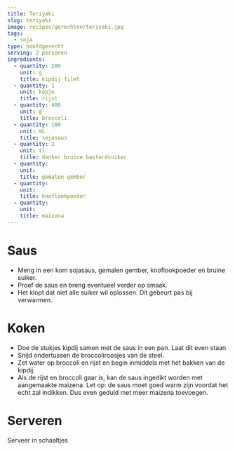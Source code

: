 ```yaml
---
title: Teriyaki
slug: teriyaki
image: recipes/gerechten/teriyaki.jpg
tags:
  - soja
type: hoofdgerecht
serving: 2 personen
ingredients:
  - quantity: 200
    unit: g
    title: kipdij filet
  - quantity: 1
    unit: kopje
    title: rijst
  - quantity: 400
    unit: g
    title: broccoli
  - quantity: 100
    unit: mL
    title: sojasaus
  - quantity: 2
    unit: tl
    title: donker bruine basterdsuiker
  - quantity:
    unit:
    title: gemalen gember
  - quantity:
    unit:
    title: knoflookpoeder
  - quantity:
    unit:
    title: maizena
---
```


# Saus

- Meng in een kom sojasaus, gemalen gember, knoflookpoeder en bruine suiker.
- Proef de saus en breng eventueel verder op smaak.
- Het klopt dat niet alle suiker wil oplossen. Dit gebeurt pas bij verwarmen.

# Koken

- Doe de stukjes kipdij samen met de saus in een pan. Laat dit even staan
- Snijd ondertussen de broccoliroosjes van de steel.
- Zet water op broccoli en rijst en begin inmiddels met het bakken van de kipdij.
- Als de rijst en broccoli gaar is, kan de saus ingedikt worden met aangemaakte maizena. Let op: de saus moet goed warm zijn voordat het echt zal indikken. Dus even geduld met meer maizena toevoegen.

# Serveren

Serveer in schaaltjes
